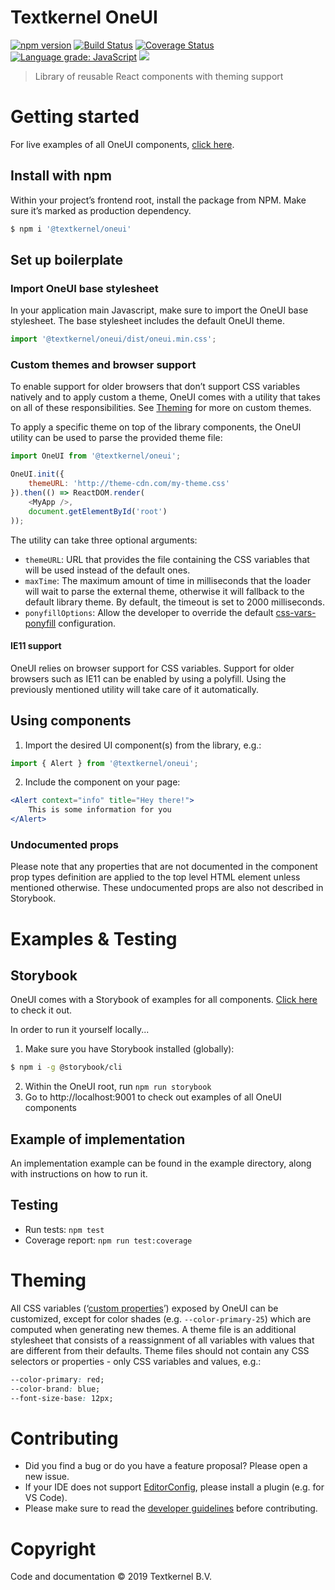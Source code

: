 # Textkernel OneUI

[![npm version](https://img.shields.io/npm/v/@textkernel/oneui.svg)](https://www.npmjs.com/package/@textkernel/oneui)
[![Build Status](https://travis-ci.com/textkernel/oneui.svg?branch=master)](https://travis-ci.com/textkernel/oneui)
[![Coverage Status](https://coveralls.io/repos/github/textkernel/oneui/badge.svg?branch=master)](https://coveralls.io/github/textkernel/oneui?branch=master)
[![Language grade: JavaScript](https://img.shields.io/lgtm/grade/javascript/g/textkernel/oneui.svg?logo=lgtm&logoWidth=18)](https://lgtm.com/projects/g/textkernel/oneui/context:javascript)
![](https://img.shields.io/david/textkernel/oneui.svg?style=flat)

> Library of reusable React components with theming support

# Getting started

For live examples of all OneUI components, [click here](https://textkernel.github.io/oneui/).

## Install with npm

Within your project’s frontend root, install the package from NPM. Make sure it’s marked as production dependency.

```bash
$ npm i '@textkernel/oneui'
```

## Set up boilerplate

### Import OneUI base stylesheet

In your application main Javascript, make sure to import the OneUI base stylesheet. The base stylesheet includes the default OneUI theme.

```javascript
import '@textkernel/oneui/dist/oneui.min.css';
```

### Custom themes and browser support

To enable support for older browsers that don’t support CSS variables natively and to apply custom a theme, OneUI comes with a utility that takes on all of these responsibilities. See [Theming](#theming) for more on custom themes.

To apply a specific theme on top of the library components, the OneUI utility can be used to parse the provided theme file:

```javascript
import OneUI from '@textkernel/oneui';

OneUI.init({
    themeURL: 'http://theme-cdn.com/my-theme.css'
}).then(() => ReactDOM.render(
    <MyApp />,
    document.getElementById('root')
));
```

The utility can take three optional arguments:

* `themeURL`: URL that provides the file containing the CSS variables that will be used instead of the default ones.
* `maxTime`:  The maximum amount of time in milliseconds that the loader will wait to parse the external theme, otherwise it will fallback to the default library theme. By default, the timeout is set to 2000 milliseconds.
* `ponyfillOptions`: Allow the developer to override the default [css-vars-ponyfill](https://www.npmjs.com/package/css-vars-ponyfill ) configuration.


#### IE11 support

OneUI relies on browser support for CSS variables. Support for older browsers such as IE11 can be enabled by using a polyfill. Using the previously mentioned utility will take care of it automatically.

## Using components

1. Import the desired UI component(s) from the library, e.g.:
```javascript
import { Alert } from '@textkernel/oneui';
```
2. Include the component on your page:
```jsx
<Alert context="info" title="Hey there!">
    This is some information for you
</Alert>
```

### Undocumented props

Please note that any properties that are not documented in the component prop types definition are applied to the top level HTML element unless mentioned otherwise. These undocumented props are also not described in Storybook.

# Examples & Testing

## Storybook

OneUI comes with a Storybook of examples for all components. [Click here](https://textkernel.github.io/oneui/) to check it out.

In order to run it yourself locally...

1. Make sure you have Storybook installed (globally):
```bash
$ npm i -g @storybook/cli
```
2. Within the OneUI root, run `npm run storybook`
3. Go to http://localhost:9001 to check out examples of all OneUI components

## Example of implementation

An implementation example can be found in the example directory, along with instructions on how to run it.

## Testing

* Run tests: `npm test`
* Coverage report: `npm run test:coverage`

# Theming

All CSS variables (‘[custom properties](https://developer.mozilla.org/en-US/docs/Web/CSS/--*)’) exposed by OneUI can be customized, except for color shades (e.g. `--color-primary-25`) which are computed when generating new themes. A theme file is an additional stylesheet that consists of a reassignment of all variables with values that are different from their defaults. Theme files should not contain any CSS selectors or properties - only CSS variables and values, e.g.:

```css
--color-primary: red;
--color-brand: blue;
--font-size-base: 12px;
```

# Contributing

* Did you find a bug or do you have a feature proposal? Please open a new issue.
* If your IDE does not support [EditorConfig](https://editorconfig.org/), please install a plugin (e.g. for VS Code).
* Please make sure to read the [developer guidelines](CONTRIBUTING.md) before contributing.

# Copyright

Code and documentation © 2019 Textkernel B.V.
